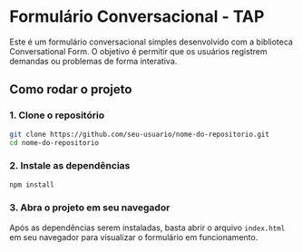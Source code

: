 # Formulário Conversacional - TAP

Este é um formulário conversacional simples desenvolvido com a biblioteca Conversational Form. O objetivo é permitir que os usuários registrem demandas ou problemas de forma interativa.

## Como rodar o projeto

### 1. Clone o repositório

```bash
git clone https://github.com/seu-usuario/nome-do-repositorio.git
cd nome-do-repositorio
```

### 2. Instale as dependências
```bash
npm install
```

### 3. Abra o projeto em seu navegador
Após as dependências serem instaladas, basta abrir o arquivo ```index.html``` em seu navegador para visualizar o formulário em funcionamento.


